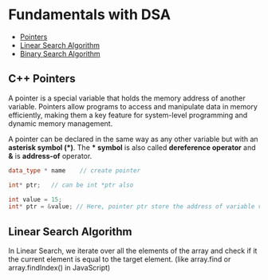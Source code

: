 # Fundamentals with DSA

- [Pointers](https://www.programiz.com/cpp-programming/pointers)
- [Linear Search Algorithm](https://www.geeksforgeeks.org/dsa/linear-search/)
- [Binary Search Algorithm](https://www.geeksforgeeks.org/dsa/binary-search/)

## C++ Pointers

A pointer is a special variable that holds the memory address of another variable. Pointers allow programs to access and manipulate data in memory efficiently, making them a key feature for system-level programming and dynamic memory management.

A pointer can be declared in the same way as any other variable but with an **asterisk symbol (\*)**. The **\* symbol** is also called **dereference operator** and **&** is **address-of** operator.

```cpp
data_type * name    // create pointer

int* ptr;   // can be int *ptr also

int value = 15;
int* ptr = &value; // Here, pointer ptr store the address of variable value using address-of operator (&).
```

## Linear Search Algorithm

In Linear Search, we iterate over all the elements of the array and check if it the current element is equal to the target element. (like array.find or array.findIndex() in JavaScript)

